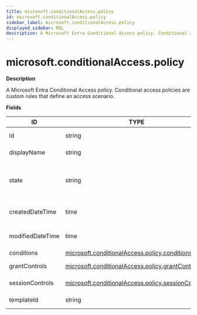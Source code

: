 ```yaml
---
title: microsoft.conditionalAccess.policy
id: microsoft.conditionalAccess.policy
sidebar_label: microsoft.conditionalAccess.policy
displayed_sidebar: MQL
description: A Microsoft Entra Conditional Access policy. Conditional access policies are custom rules that define an access scenario.
---
```


# microsoft.conditionalAccess.policy

**Description**

A Microsoft Entra Conditional Access policy. Conditional access policies are custom rules that define an access scenario.

**Fields**

| ID               | TYPE                                                                                                        | DESCRIPTION                                                                                                                           |
| ---------------- | ----------------------------------------------------------------------------------------------------------- | ------------------------------------------------------------------------------------------------------------------------------------- |
| id               | string                                                                                                      | Specifies the identifier of a conditionalAccessPolicy object                                                                          |
| displayName      | string                                                                                                      | Specifies a display name for the conditionalAccessPolicy object                                                                       |
| state            | string                                                                                                      | Specifies the state of the conditionalAccessPolicy object. Possible values are: enabled, disabled, enabledForReportingButNotEnforced. |
| createdDateTime  | time                                                                                                        | The Timestamp type represents date and time information using ISO 8601 format and is always in UTC time                               |
| modifiedDateTime | time                                                                                                        | The Timestamp type represents date and time information using ISO 8601 format and is always in UTC time                               |
| conditions       | [microsoft.conditionalAccess.policy.conditions](microsoft.conditionalaccess.policy.conditions.md)           | Policy conditions                                                                                                                     |
| grantControls    | [microsoft.conditionalAccess.policy.grantControls](microsoft.conditionalaccess.policy.grantcontrols.md)     | Specifies the grant controls that must be fulfilled to pass the policy                                                                |
| sessionControls  | [microsoft.conditionalAccess.policy.sessionControls](microsoft.conditionalaccess.policy.sessioncontrols.md) | Specifies the session controls that are enforced after sign-in                                                                        |
| templateId       | string                                                                                                      | Template ID (if created from template)                                                                                                |
